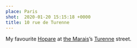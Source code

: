 ```yaml
---
place: Paris
shot:  2020-01-20 15:15:18 +0000
title: 10 rue de Turenne
---
```


My favourite [Hopare](https://www.hopare.com/) at [the Marais](https://en.wikipedia.org/wiki/The_Marais)’s [Turenne](https://en.wikipedia.org/wiki/Henri_de_La_Tour_d%27Auvergne,_Viscount_of_Turenne) street.
